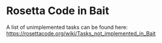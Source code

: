 # Rosetta Code in Bait
A list of unimplemented tasks can be found here: https://rosettacode.org/wiki/Tasks_not_implemented_in_Bait
